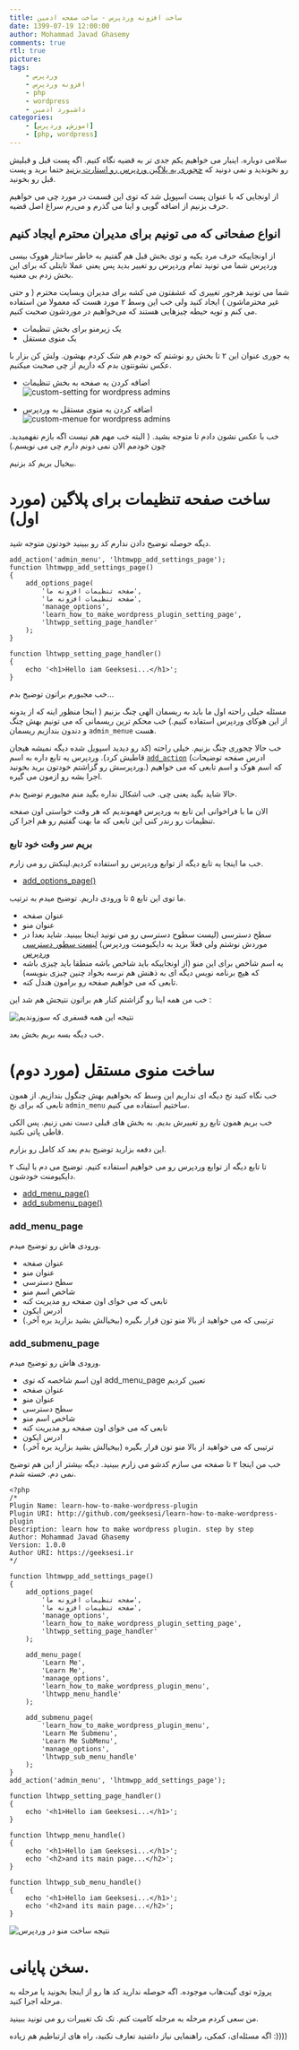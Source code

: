 ```yaml
---
title: ساخت افزونه وردپرس - ساخت صفحه ادمین
date: 1399-07-19 12:00:00
author: Mohammad Javad Ghasemy
comments: true
rtl: true
picture:
tags:
    - وردپرس
    - افزونه وردپرس
    - php
    - wordpress
    - داشبورد ادمین
categories:
    - [اموزش, وردپرس]
    - [php, wordpress]
---
```


سلامی دوباره. اینبار می خواهیم یکم جدی تر به قضیه نگاه کنیم. اگه پست قبل و قبلیش رو نخوندید و نمی دونید که [چجوری یه پلاگین وردپرس رو استارت بزنید]() حتما برید و پست قبل رو بخونید.

از اونجایی که با عنوان پست اسپویل شد که توی این قسمت در مورد چی می خواهیم حرف بزنیم از اضافه گویی و اینا می گذرم و می‌رم سراغ اصل قضیه.

## انواع صفحاتی که می تونیم برای مدیران محترم ایجاد کنیم

از اونجاییکه حرف مرد یکیه و توی بخش قبل هم گفتیم به خاطر ساختار هووک بیسی وردپرس شما می تونید تمام وردپرس رو تغییر بدید پس یعنی عملا تایتلی که برای این بخش زدم بی معنیه.

شما می تونید هرجور تغییری که عشقتون می کشه برای مدیران وبسایت محترم ( و حتی غیر محترماشون ) ایجاد کنید ولی خب این وسط ۲ مورد هست که معمولا من استفاده می کنم و تویه حیطه چیزهایی هستند که می‌خواهیم در موردشون صحبت کنیم.

-   یک زیرمنو برای بخش تنظیمات
-   یک منوی مستقل

یه جوری عنوان این ۲ تا بخش رو نوشتم که خودم هم شک کردم بهشون. ولش کن بزار با عکس نشونتون بدم که داریم از چی صحبت میکنیم.

-   اضافه کردن یه صفحه به بخش تنظیمات ![custom-setting for wordpress admins](geeksesi-ir_custom-setting-for-wp-admin.png)

*   اضافه کردن یه منوی مستقل به وردپرس ![custom-menue for wordpress admins](geeksesi-ir_custom-menue-for-wp-admin.png)

خب با عکس نشون دادم تا متوجه بشید. ( البته خب مهم هم نیست اگه بازم نفهمیدید. چون خودمم الان نمی دونم دارم چی می نویسم.)

بیخیال بریم کد بزنیم.

# ساخت صفحه تنظیمات برای پلاگین (مورد اول)

دیگه حوصله توضیح دادن ندارم کد رو ببینید خودتون متوجه شید.

```
add_action('admin_menu', 'lhtmwpp_add_settings_page');
function lhtmwpp_add_settings_page()
{
    add_options_page(
        'صفحه تنظیمات افزونه ما',
        'صفحه تنظیمات افزونه ما',
        'manage_options',
        'learn_how_to_make_wordpress_plugin_setting_page',
        'lhtwpp_setting_page_handler'
    );
}

function lhtwpp_setting_page_handler()
{
    echo '<h1>Hello iam Geeksesi...</h1>';
}

```

خب مجبورم براتون توضیح بدم...

مسئله خیلی راحته اول ما باید به ریسمان الهی چنگ بزنیم ( اینجا منظور اینه که از یدونه از این هوکای وردپرس استفاده کنیم.) خب محکم ترین ریسمانی که می تونیم بهش چنگ و دندون بندازیم ریسمان `admin_menue` هست.

خب حالا چجوری چنگ بزنیم. خیلی راحته (کد رو دیدید اسپویل شده دیگه نمیشه هیجان قاطیش کرد). وردپرس یه تابع داره به اسم [`add_action`](https://developer.wordpress.org/reference/functions/add_action/) (ادرس صفحه توضیحات وردپرسش رو گزاشتم خودتون برید بخونید.) که اسم هوک و اسم تابعی که می خواهیم اجرا بشه رو ازمون می گیره.

حالا شاید بگید یعنی چی. خب اشکال نداره بگید منم مجبورم توضیح بدم.

الان ما با فراخوانی این تابع به وردپرس فهموندیم که هر وقت خواستی اون صفحه تنظیمات رو رندر کنی این تابعی که ما بهت گفتیم رو هم اجرا کن.

### بریم سر وقت خود تابع

خب ما اینجا یه تابع دیگه از توابع وردپرس رو استفاده کردیم.لینکش رو می زارم.

-   [add_options_page()](https://developer.wordpress.org/reference/functions/add_options_page/)

ما توی این تابع ۵ تا ورودی داریم. توضیح میدم به ترتیب.

-   عنوان صفحه
-   عنوان منو
-   سطح دسترسی (لیست سطوح دسترسی رو می تونید اینجا ببینید. شاید بعدا در موردش نوشتم ولی فعلا برید به دایکیومنت وردپرس) [لیست سطور دسترسی وردپرس](https://wordpress.org/support/article/roles-and-capabilities)
-   یه اسم شاخص برای این منو (از اونجاییکه باید شاخص باشه منطقا باید چیزی باشه که هیچ برنامه نویس دیگه ای به ذهنش هم نرسه بخواد چنین چیزی بنویسه)
-   تابعی که می خواهیم صفحه رو برامون هندل کنه.

خب من همه اینا رو گزاشتم کنار هم براتون نتیجش هم شد این :

![نتیجه این همه فسفری که سوزوندیم](geeksesi-ir_result-of-setting-page-wp-plugin.png)

خب دیگه بسه بریم بخش بعد.

# ساخت منوی مستقل (مورد دوم)

خب نگاه کنید نخ دیگه ای نداریم این وسط که بخواهیم بهش چنگول بندازیم. از همون تابعی که برای نخ `admin_menu` ساختیم استفاده می کنیم.

خب بریم همون تابع رو تغییرش بدیم. به بخش های قبلی دست نمی زنیم. پس الکی قاطی پاتی نکنید.

این دفعه بزارید توضیح بدم بعد کد کامل رو بزارم.

۲ تا تابع دیگه از توابع وردپرس رو می خواهیم استفاده کنیم. توضیح می دم با لینک دایکیومنت خودشون.

-   [add_menu_page()](https://developer.wordpress.org/reference/functions/add_menu_page/)
-   [add_submenu_page()](https://developer.wordpress.org/reference/functions/add_submenu_page/)

### add_menu_page

ورودی هاش رو توضیح میدم.

-   عنوان صفحه
-   عنوان منو
-   سطح دسترسی
-   شاخص اسم منو
-   تابعی که می خوای اون صفحه رو مدیریت کنه
-   ادرس ایکون
-   ترتیبی که می خواهید از بالا منو تون قرار بگیره (بیخیالش بشید بزارید بره آخر.)

### add_submenu_page

ورودی هاش رو توضیح میدم.

-   اون اسم شاخصه که توی add_menu_page تعیین کردیم
-   عنوان صفحه
-   عنوان منو
-   سطح دسترسی
-   شاخص اسم منو
-   تابعی که می خوای اون صفحه رو مدیریت کنه
-   ادرس ایکون
-   ترتیبی که می خواهید از بالا منو تون قرار بگیره (بیخیالش بشید بزارید بره آخر.)

خب من اینجا ۲ تا صفحه می سازم کدشو می زارم ببینید. دیگه بیشتر از این هم توضیح نمی دم. خسته شدم.

```
<?php
/*
Plugin Name: learn-how-to-make-wordpress-plugin
Plugin URI: http://github.com/geeksesi/learn-how-to-make-wordpress-plugin
Description: learn how to make wordpress plugin. step by step
Author: Mohammad Javad Ghasemy
Version: 1.0.0
Author URI: https://geeksesi.ir
*/

function lhtmwpp_add_settings_page()
{
    add_options_page(
        'صفحه تنظیمات افزونه ما',
        'صفحه تنظیمات افزونه ما',
        'manage_options',
        'learn_how_to_make_wordpress_plugin_setting_page',
        'lhtwpp_setting_page_handler'
    );

    add_menu_page(
        'Learn Me',
        'Learn Me',
        'manage_options',
        'learn_how_to_make_wordpress_plugin_menu',
        'lhtwpp_menu_handle'
    );

    add_submenu_page(
        'learn_how_to_make_wordpress_plugin_menu',
        'Learn Me Submenu',
        'Learn Me SubMenu',
        'manage_options',
        'lhtwpp_sub_menu_handle'
    );
}
add_action('admin_menu', 'lhtmwpp_add_settings_page');

function lhtwpp_setting_page_handler()
{
    echo '<h1>Hello iam Geeksesi...</h1>';
}

function lhtwpp_menu_handle()
{
    echo '<h1>Hello iam Geeksesi...</h1>';
    echo '<h2>and its main page...</h2>';
}

function lhtwpp_sub_menu_handle()
{
    echo '<h1>Hello iam Geeksesi...</h1>';
    echo '<h2>and its main page...</h2>';
}

```

![نتیجه ساخت منو در وردپرس](geeksesi-ir_result-of-menu-wp-plugin.png)

# سخن پایانی.

پروژه توی گیت‌هاب موجوده. اگه حوصله ندارید کد ها رو از اینجا بخونید یا مرحله به مرحله اجرا کنید.

من سعی کردم مرحله به مرحله کامیت کنم. تک تک تغییرات رو می تونید ببینید.

اگه مسئله‌ای، کمکی، راهنمایی نیاز داشتید تعارف نکنید، راه های ارتباطیم هم زیاده :))))
